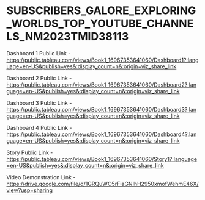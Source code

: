 # SUBSCRIBERS_GALORE_EXPLORING_WORLDS_TOP_YOUTUBE_CHANNELS_NM2023TMID38113

Dashboard 1 Public Link - https://public.tableau.com/views/Book1_16967353641060/Dashboard1?:language=en-US&publish=yes&:display_count=n&:origin=viz_share_link

Dashboard 2 Public Link - https://public.tableau.com/views/Book1_16967353641060/Dashboard2?:language=en-US&publish=yes&:display_count=n&:origin=viz_share_link

Dashboard 3 Public Link - https://public.tableau.com/views/Book1_16967353641060/Dashboard3?:language=en-US&publish=yes&:display_count=n&:origin=viz_share_link

Dashboard 4 Public Link - https://public.tableau.com/views/Book1_16967353641060/Dashboard4?:language=en-US&publish=yes&:display_count=n&:origin=viz_share_link

Story Public Link - https://public.tableau.com/views/Book1_16967353641060/Story1?:language=en-US&publish=yes&:display_count=n&:origin=viz_share_link

Video Demonstration Link - https://drive.google.com/file/d/1GRQuWO5rFiaGNIhH2950xmofWehmE46X/view?usp=sharing
